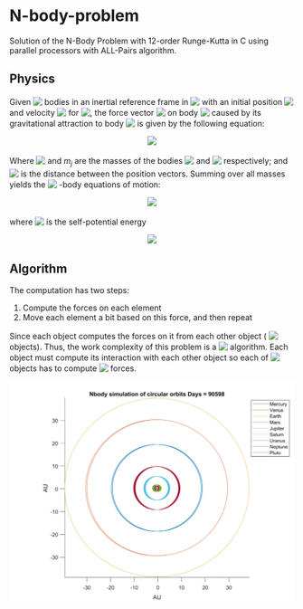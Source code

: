 # N-body-problem

Solution of the N-Body Problem with 12-order Runge-Kutta in C using parallel processors with ALL-Pairs algorithm.

## Physics

Given <!-- $\mathrm{N}$ --> <img style="transform: translateY(0.1em); background: white;" src="https://render.githubusercontent.com/render/math?math=%5Cmathrm%7BN%7D"> bodies in an inertial reference frame in <!-- $\mathbb{R}^{3}$ --> <img style="transform: translateY(0.1em); background: white;" src="https://render.githubusercontent.com/render/math?math=%5Cmathbb%7BR%7D%5E%7B3%7D"> with an initial position <!-- $\overrightarrow{x_{i}}$ --> <img style="transform: translateY(0.1em); background: white;" src="https://render.githubusercontent.com/render/math?math=%5Coverrightarrow%7Bx_%7Bi%7D%7D"> and velocity <!-- $\overrightarrow{v_{i}}$ --> <img style="transform: translateY(0.1em); background: white;" src="https://render.githubusercontent.com/render/math?math=%5Coverrightarrow%7Bv_%7Bi%7D%7D"> for <!-- $1 \leq i \leq N$ --> <img style="transform: translateY(0.1em); background: white;" src="https://render.githubusercontent.com/render/math?math=1%20%5Cleq%20i%20%5Cleq%20N">, the force vector <!-- $\overrightarrow{f_{i j}}$ --> <img style="transform: translateY(0.1em); background: white;" src="https://render.githubusercontent.com/render/math?math=%5Coverrightarrow%7Bf_%7Bi%20j%7D%7D"> on body <!-- $i$ --> <img style="transform: translateY(0.1em); background: white;" src="https://render.githubusercontent.com/render/math?math=i"> caused by its gravitational attraction to body <!-- $j$ --> <img style="transform: translateY(0.1em); background: white;" src="https://render.githubusercontent.com/render/math?math=j"> is given by the following equation:
<!-- $$
\overrightarrow{f_{i j}}=G \frac{m_{i} m_{j}}{\left|\vec{r}_{i j}\right|^{2}} \cdot \frac{\vec{r}_{i j}}{\left|\vec{r}_{i j}\right|}
$$ --> 

<div align="center"><img style="background: white;" src="https://render.githubusercontent.com/render/math?math=%5Coverrightarrow%7Bf_%7Bi%20j%7D%7D%3DG%20%5Cfrac%7Bm_%7Bi%7D%20m_%7Bj%7D%7D%7B%5Cleft%7C%5Cvec%7Br%7D_%7Bi%20j%7D%5Cright%7C%5E%7B2%7D%7D%20%5Ccdot%20%5Cfrac%7B%5Cvec%7Br%7D_%7Bi%20j%7D%7D%7B%5Cleft%7C%5Cvec%7Br%7D_%7Bi%20j%7D%5Cright%7C%7D%0D"></div>

Where <!-- $m_{i}$ --> <img style="transform: translateY(0.1em); background: white;" src="https://render.githubusercontent.com/render/math?math=m_%7Bi%7D"> and $m_{j}$ are the masses of the bodies <!-- $i$ --> <img style="transform: translateY(0.1em); background: white;" src="https://render.githubusercontent.com/render/math?math=i"> and <!-- $j$ --> <img style="transform: translateY(0.1em); background: white;" src="https://render.githubusercontent.com/render/math?math=j"> respectively; and <!-- $\vec{r}_{i j}=\overrightarrow{x_{j}}-\vec{x}_{i}$ --> <img style="transform: translateY(0.1em); background: white;" src="https://render.githubusercontent.com/render/math?math=%5Cvec%7Br%7D_%7Bi%20j%7D%3D%5Coverrightarrow%7Bx_%7Bj%7D%7D-%5Cvec%7Bx%7D_%7Bi%7D"> is the distance between the position vectors.
Summing over all masses yields the <!-- $N$ --> <img style="transform: translateY(0.1em); background: white;" src="https://render.githubusercontent.com/render/math?math=N"> -body equations of motion:
<!-- $$
\vec{F}_{i}=m_{i} \frac{d^{2} \vec{x}_{i}}{d t^{2}}=\sum_{j=1 \atop j \neq i}^{n} \overrightarrow{f_{i j}}=\sum_{j=1 \atop j \neq i}^{n} \frac{G m_{i} m_{j}\left(\vec{r}_{i j}\right)}{\left\|\vec{r}_{i j}\right\|^{3}}=-\frac{\partial U}{\partial \vec{x}_{i}}
$$ --> 

<div align="center"><img style="background: white;" src="https://render.githubusercontent.com/render/math?math=%5Cvec%7BF%7D_%7Bi%7D%3Dm_%7Bi%7D%20%5Cfrac%7Bd%5E%7B2%7D%20%5Cvec%7Bx%7D_%7Bi%7D%7D%7Bd%20t%5E%7B2%7D%7D%3D%5Csum_%7Bj%3D1%20%5Catop%20j%20%5Cneq%20i%7D%5E%7Bn%7D%20%5Coverrightarrow%7Bf_%7Bi%20j%7D%7D%3D%5Csum_%7Bj%3D1%20%5Catop%20j%20%5Cneq%20i%7D%5E%7Bn%7D%20%5Cfrac%7BG%20m_%7Bi%7D%20m_%7Bj%7D%5Cleft(%5Cvec%7Br%7D_%7Bi%20j%7D%5Cright)%7D%7B%5Cleft%5C%7C%5Cvec%7Br%7D_%7Bi%20j%7D%5Cright%5C%7C%5E%7B3%7D%7D%3D-%5Cfrac%7B%5Cpartial%20U%7D%7B%5Cpartial%20%5Cvec%7Bx%7D_%7Bi%7D%7D%0D"></div>

where <!-- $U$ --> <img style="transform: translateY(0.1em); background: white;" src="https://render.githubusercontent.com/render/math?math=U"> is the self-potential energy
<!-- $$
U=-\sum_{1 \leq i<j \leq n} \frac{G m_{i} m_{j}}{\left\|\vec{r}_{i j}\right\|}
$$ --> 

<div align="center"><img style="background: white;" src="https://render.githubusercontent.com/render/math?math=U%3D-%5Csum_%7B1%20%5Cleq%20i%3Cj%20%5Cleq%20n%7D%20%5Cfrac%7BG%20m_%7Bi%7D%20m_%7Bj%7D%7D%7B%5Cleft%5C%7C%5Cvec%7Br%7D_%7Bi%20j%7D%5Cright%5C%7C%7D%0D"></div>


## Algorithm
The computation has two steps:
1. Compute the forces on each element
2. Move each element a bit based on this force, and then repeat

Since each object computes the forces on it from each other object (<!-- $N$ --> <img style="transform: translateY(0.1em); background: white;" src="https://render.githubusercontent.com/render/math?math=N"> objects). Thus, the work complexity of this problem is a <!-- $N^2$ --> <img style="transform: translateY(0.1em); background: white;" src="https://render.githubusercontent.com/render/math?math=N%5E2"> algorithm. Each object must compute its interaction with each other object so each of <!-- $N$ --> <img style="transform: translateY(0.1em); background: white;" src="https://render.githubusercontent.com/render/math?math=N"> objects has to compute <!-- $N-1$ --> <img style="transform: translateY(0.1em); background: white;" src="https://render.githubusercontent.com/render/math?math=N-1"> forces.

<img src="img/N_body_problem_solar_system.jpg" width="750">